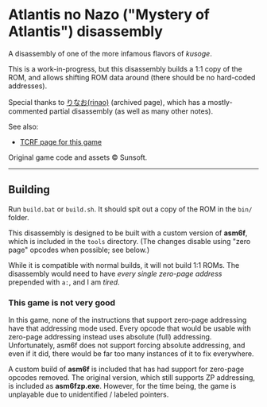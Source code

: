 # Atlantis no Nazo ("Mystery of Atlantis") disassembly

A disassembly of one of the more infamous flavors of _kusoge_.

This is a work-in-progress, but this disassembly builds a 1:1 copy of the ROM,
and allows shifting ROM data around (there should be no hard-coded addresses).

Special thanks to [りなお(rinao)](https://web.archive.org/web/20030607155301/http://refam.virtualave.net/atlantis/index.html) (archived page),
which has a mostly-commented partial disassembly (as well as many other notes).

See also:
* [TCRF page for this game](https://tcrf.net/The_Mystery_of_Atlantis)

Original game code and assets © Sunsoft.


----

## Building

Run `build.bat` or `build.sh`. It should spit out a copy of the ROM in the `bin/` folder.

This disassembly is designed to be built with a custom version of **asm6f**, which is
included in the `tools` directory. (The changes disable using "zero page" opcodes
when possible; see below.)

While it is compatible with normal builds, it will not build 1:1 ROMs. The disassembly
would need to have _every single zero-page address_ prepended with `a:`, and I am _tired_.


### This game is not very good

In this game, none of the instructions that support zero-page addressing have that
addressing mode used. Every opcode that would be usable with zero-page addressing
instead uses absolute (full) addressing. Unfortunately, asm6f does not support
forcing absolute addressing, and even if it did, there would be far too many instances
of it to fix everywhere.

A custom build of **asm6f** is included that has had support for zero-page opcodes
removed. The original version, which still supports ZP addressing, is included as
**asm6fzp.exe**. However, for the time being, the game is unplayable due to
unidentified / labeled pointers.
